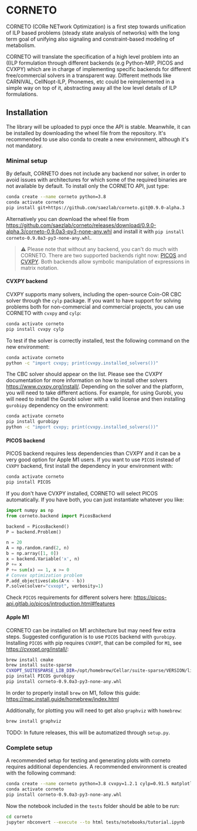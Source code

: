 # CORNETO

CORNETO (CORe NETwork Optimization) is a first step towards unification of ILP based problems (steady state analysis of networks) with the long term goal of unifying also signaling and constraint-based modeling of metabolism.

CORNETO will translate the specification of a high level problem into an (I)LP formulation through different backends (e.g Python-MIP, PICOS and CVXPY) which are in charge of implementing specific backends for different free/commercial solvers in a transparent way. Different methods like CARNIVAL, CellNopt-ILP, Phonemes, etc could be reimplemented in a simple way on top of it, abstracting away all the low level details of ILP formulations.


## Installation

The library will be uploaded to pypi once the API is stable. Meanwhile, it can be installed by downloading the wheel file from the repository. It's recommended to use also conda to create a new environment, although it's not mandatory.

### Minimal setup

By default, CORNETO does not include any backend nor solver, in order to avoid issues with architectures for which some of the required binaries are not available by default. To install only the CORNETO API, just type:

```bash
conda create --name corneto python=3.8
conda activate corneto
pip install git+https://github.com/saezlab/corneto.git@0.9.0-alpha.3
```

Alternatively you can download the wheel file from https://github.com/saezlab/corneto/releases/download/0.9.0-alpha.3/corneto-0.9.0a3-py3-none-any.whl and install it with `pip install corneto-0.9.0a3-py3-none-any.whl`. 

> :warning: Please note that without any backend, you can't do much with CORNETO. There are two supported backends right now: [PICOS](https://picos-api.gitlab.io/picos/tutorial.html) and [CVXPY](https://www.cvxpy.org/). Both backends allow symbolic manipulation of expressions in matrix notation. 


#### CVXPY backend

CVXPY supports many solvers, including the open-source Coin-OR CBC solver through the `cylp` package. If you want to have support for solving problems both for non-commercial and commercial projects, you can use CORNETO with `cvxpy` and `cylp`:

```bash
conda activate corneto
pip install cvxpy cylp
```

To test if the solver is correctly installed, test the following command on the new environment:

```bash
conda activate corneto
python -c "import cvxpy; print(cvxpy.installed_solvers())"
```

The CBC solver should appear on the list. Please see the CVXPY documentation for more information on how to install other solvers https://www.cvxpy.org/install/. Depending on the solver and the platform, you will need to take different actions. For example, for using Gurobi, you will need to install the Gurobi solver with a valid license and then installing `gurobipy` dependency on the environment:

```bash
conda activate corneto
pip install gurobipy
python -c "import cvxpy; print(cvxpy.installed_solvers())"
```

#### PICOS backend

PICOS backend requires less dependencies than CVXPY and it can be a very good option for Apple M1 users. If you want to use `PICOS` instead of `CVXPY` backend, first install the dependency in your environment with:

```bash
conda activate corneto
pip install PICOS
```

If you don't have CVXPY installed, CORNETO will select PICOS automatically. If you have both, you can just instantiate whatever you like:

```python
import numpy as np
from corneto.backend import PicosBackend

backend = PicosBackend()
P = backend.Problem()

n = 20
A = np.random.rand(2, n)
b = np.array([1, 0])
x = backend.Variable('x', n)
P += x
P += sum(x) == 1, x >= 0
# Convex optimization problem
P.add_objectives(abs(A*x - b))
P.solve(solver="cvxopt", verbosity=1)
```

Check `PICOS` requirements for different solvers here: https://picos-api.gitlab.io/picos/introduction.html#features

#### Apple M1

CORNETO can be installed on M1 architecture but may need few extra steps. Suggested configuration is to use `PICOS` backend with `gurobipy`. Installing `PICOS` with pip requires `CVXOPT`, that can be compiled for `M1`, see https://cvxopt.org/install/:

```bash
brew install cmake
brew install suite-sparse
CVXOPT_SUITESPARSE_LIB_DIR=/opt/homebrew/Cellar/suite-sparse/VERSION/lib/ CVXOPT_SUITESPARSE_INC_DIR=/opt/homebrew/Cellar/suite-sparse/VERSION/include/ pip install cvxopt
pip install PICOS gurobipy
pip install corneto-0.9.0a3-py3-none-any.whl
```

In order to properly install `brew` on M1, follow this guide: https://mac.install.guide/homebrew/index.html

Additionally, for plotting you will need to get also `graphviz` with `homebrew`:

```bash
brew install graphviz
```

TODO: In future releases, this will be automatized through `setup.py`.

### Complete setup

A recommended setup for testing and generating plots with corneto requires additional dependencies. A recommended environment is created with the following command:

```bash
conda create --name corneto python=3.8 cvxpy=1.2.1 cylp=0.91.5 matplotlib=3.5.1 networkx=2.7.1 pandas=1.4.3 jupyter=1.0.0 pydot=1.4.1 graphviz=2.50.0
conda activate corneto
pip install corneto-0.9.0a3-py3-none-any.whl
```

Now the notebook included in the `tests` folder should be able to be run:

```bash
cd corneto
jupyter nbconvert --execute --to html tests/notebooks/tutorial.ipynb
```
